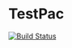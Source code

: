# TestPac

[![Build Status](https://travis-ci.org/samuelcolvin/TestPac.jl.svg?branch=master)](https://travis-ci.org/samuelcolvin/TestPac.jl)
